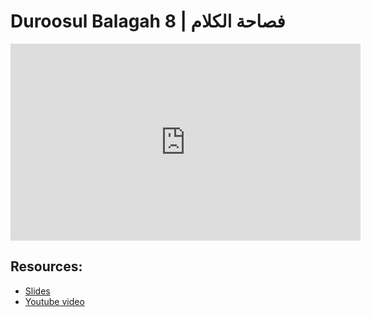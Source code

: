 # Duroosul Balagah 8 | فصاحة الكلام
                
<iframe width="560" height="315" src="https://www.youtube-nocookie.com/embed/0fTLva0MAys?start=0" frameborder="0" allow="accelerometer; autoplay; encrypted-media; gyroscope; picture-in-picture" allowfullscreen="allowfullscreen">
</iframe><BR>

## Resources:
- [Slides](https://github.com/arshare/resources_balagha_pdfs)
- [Youtube video](https://www.youtube.com/watch?v=0fTLva0MAys&list=PLzn0qdi6JpdvvXVuJ7kIusNquSxeyKJvc)

